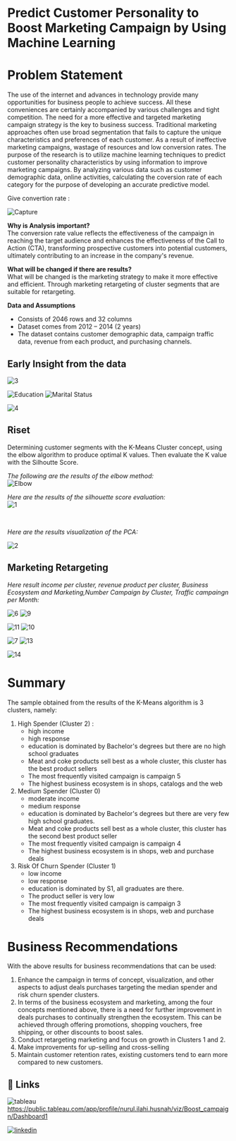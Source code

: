 # Predict Customer Personality to Boost Marketing Campaign by Using Machine Learning
# Problem Statement 
The use of the internet and advances in technology provide many opportunities for business people to achieve success. All these conveniences are certainly accompanied by various challenges and tight competition. The need for a more effective and targeted marketing campaign strategy is the key to business success. Traditional marketing approaches often use broad segmentation that fails to capture the unique characteristics and preferences of each customer. As a result of ineffective marketing campaigns, wastage of resources and low conversion rates. The purpose of the research is to utilize machine learning techniques to predict customer personality characteristics by using information to improve marketing campaigns. By analyzing various data such as customer demographic data, online activities, calculating the coversion rate of each category for the purpose of developing an accurate predictive model.

Give convertion rate :

![Capture](https://github.com/NurulIlahiHusnah/Predict-Customer-Personality-to-Boost-Marketing-Campaign-by-Using-Machine-Learning/assets/125198828/d583da2e-d1e1-40b1-8901-74db1b62d9ef)



**Why is Analysis important?**
<br>The conversion rate value reflects the effectiveness of the campaign in reaching the target audience and enhances the effectiveness of the Call to Action (CTA), transforming prospective customers into potential customers, ultimately contributing to an increase in the company's revenue.<br>

**What will be changed if there are results?**
<br>What will be changed is the marketing strategy to make it more effective and efficient. Through marketing retargeting of cluster segments that are suitable for retargeting.



**Data and Assumptions**
- Consists of 2046 rows and 32 columns
- Dataset comes from 2012 – 2014 (2 years)
- The dataset contains customer demographic data, campaign traffic data, revenue from each product, and purchasing channels. <br>

## Early Insight from the data

![3](https://github.com/NurulIlahiHusnah/Predict-Customer-Personality-to-Boost-Marketing-Campaign-by-Using-Machine-Learning/assets/125198828/e7fd8bc4-2042-4ef9-975e-54a804f1912f)

![Education](https://github.com/NurulIlahiHusnah/Predict-Customer-Personality-to-Boost-Marketing-Campaign-by-Using-Machine-Learning/assets/125198828/d59813a0-71e3-46a7-a027-2048e60d2669)  ![Marital Status](https://github.com/NurulIlahiHusnah/Predict-Customer-Personality-to-Boost-Marketing-Campaign-by-Using-Machine-Learning/assets/125198828/6d98e2a3-2576-4891-a6e1-27463927bbf6)

![4](https://github.com/NurulIlahiHusnah/Predict-Customer-Personality-to-Boost-Marketing-Campaign-by-Using-Machine-Learning/assets/125198828/b988b743-41f2-4bf4-b24e-c82dbebb1fe2)



## Riset

Determining customer segments with the K-Means Cluster concept, using the elbow algorithm to produce optimal K values. Then evaluate the K value with the Silhoutte Score.
<br>

*The following are the results of the elbow method:* 
<br>
![Elbow](https://github.com/NurulIlahiHusnah/Predict-Customer-Personality-to-Boost-Marketing-Campaign-by-Using-Machine-Learning/assets/125198828/d9c7fee1-7ac1-4809-877b-7cb4156176ae)


*Here are the results of the silhouette score evaluation:* <br>
![1](https://github.com/NurulIlahiHusnah/Predict-Customer-Personality-to-Boost-Marketing-Campaign-by-Using-Machine-Learning/assets/125198828/50872d2a-d030-4903-8dfb-7f8338b857c0)


<br>

*Here are the results visualization of the PCA:* 

![2](https://github.com/NurulIlahiHusnah/Predict-Customer-Personality-to-Boost-Marketing-Campaign-by-Using-Machine-Learning/assets/125198828/eba6d2eb-f64c-4ec2-85ca-39abb230a489)


## Marketing Retargeting

*Here result income per cluster, revenue product per cluster, Business Ecosystem and Marketing,Number Campaign by Cluster, Traffic campaingn per Month:* <br>


![6](https://github.com/NurulIlahiHusnah/Predict-Customer-Personality-to-Boost-Marketing-Campaign-by-Using-Machine-Learning/assets/125198828/23bb70c7-2299-4dd4-942d-46436a7a7002)  ![9](https://github.com/NurulIlahiHusnah/Predict-Customer-Personality-to-Boost-Marketing-Campaign-by-Using-Machine-Learning/assets/125198828/2cc8ff2a-15b2-447c-a2d2-41983d9eb91c)

![11](https://github.com/NurulIlahiHusnah/Predict-Customer-Personality-to-Boost-Marketing-Campaign-by-Using-Machine-Learning/assets/125198828/4282fcdb-134a-4d89-b004-5fec449d77d1)   ![10](https://github.com/NurulIlahiHusnah/Predict-Customer-Personality-to-Boost-Marketing-Campaign-by-Using-Machine-Learning/assets/125198828/e7061d88-0310-44c2-ad80-a1af90af8b1e)



![7](https://github.com/NurulIlahiHusnah/Predict-Customer-Personality-to-Boost-Marketing-Campaign-by-Using-Machine-Learning/assets/125198828/f36a077f-a127-4491-af6a-8601268a0172)   ![13](https://github.com/NurulIlahiHusnah/Predict-Customer-Personality-to-Boost-Marketing-Campaign-by-Using-Machine-Learning/assets/125198828/9e514da2-c793-4710-bf2b-bbeec135377c)


![14](https://github.com/NurulIlahiHusnah/Predict-Customer-Personality-to-Boost-Marketing-Campaign-by-Using-Machine-Learning/assets/125198828/d18673dd-92ef-45df-8381-8e0e90581af5)

# Summary
The sample obtained from the results of the K-Means algorithm is 3 clusters, namely:
1. High Spender (Cluster 2) : 
    - high income
    - high response
    - education is dominated by Bachelor's degrees but there are no high school graduates
    - Meat and coke products sell best as a whole cluster, this cluster has the best product sellers
    - The most frequently visited campaign is campaign 5
    - The highest business ecosystem is in shops, catalogs and the web 
2. Medium Spender (Cluster 0)
    - moderate income
    - medium response
    - education is dominated by Bachelor's degrees but there are very few high school graduates.
    - Meat and coke products sell best as a whole cluster, this cluster has the second best product seller
    - The most frequently visited campaign is campaign 4
    - The highest business ecosystem is in shops, web and purchase deals
3. Risk Of Churn Spender (Cluster 1)
    - low income
    - low response
    - education is dominated by S1, all graduates are there.
    - The product seller is very low
    - The most frequently visited campaign is campaign 3
    - The highest business ecosystem is in shops, web and purchase deals

# Business Recommendations <br>
With the above results for business recommendations that can be used:

1. Enhance the campaign in terms of concept, visualization, and other aspects to adjust deals purchases targeting the median spender and risk churn spender clusters.
2. In terms of the business ecosystem and marketing, among the four concepts mentioned above, there is a need for further improvement in deals purchases to continually strengthen the ecosystem. This can be achieved through offering promotions, shopping vouchers, free shipping, or other discounts to boost sales.
3. Conduct retargeting marketing and focus on growth in Clusters 1 and 2.
4. Make improvements for up-selling and cross-selling
5. Maintain customer retention rates, existing customers tend to earn more compared to new customers.


## 🔗 Links
![tableau](https://img.shields.io/badge/tableau-E97627?style=for-the-badge&logo=tableau&logoColor=white)https://public.tableau.com/app/profile/nurul.ilahi.husnah/viz/Boost_campaign/Dashboard1

[![linkedin](https://img.shields.io/badge/linkedin-0A66C2?style=for-the-badge&logo=linkedin&logoColor=white)](https://www.linkedin.com/in/nurul-ilahi-husnah27/)
